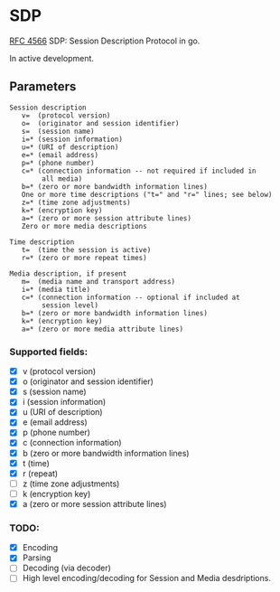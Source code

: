 # SDP
[RFC 4566](https://tools.ietf.org/html/rfc4566)
SDP: Session Description Protocol in go.

In active development.

## Parameters
```
Session description
   v=  (protocol version)
   o=  (originator and session identifier)
   s=  (session name)
   i=* (session information)
   u=* (URI of description)
   e=* (email address)
   p=* (phone number)
   c=* (connection information -- not required if included in
        all media)
   b=* (zero or more bandwidth information lines)
   One or more time descriptions ("t=" and "r=" lines; see below)
   z=* (time zone adjustments)
   k=* (encryption key)
   a=* (zero or more session attribute lines)
   Zero or more media descriptions

Time description
   t=  (time the session is active)
   r=* (zero or more repeat times)

Media description, if present
   m=  (media name and transport address)
   i=* (media title)
   c=* (connection information -- optional if included at
        session level)
   b=* (zero or more bandwidth information lines)
   k=* (encryption key)
   a=* (zero or more media attribute lines)
```

### Supported fields:
- [x] v (protocol version)
- [x] o (originator and session identifier)
- [x] s (session name)
- [x] i (session information)
- [x] u (URI of description)
- [x] e (email address)
- [x] p (phone number)
- [x] c (connection information)
- [x] b (zero or more bandwidth information lines)
- [x] t (time)
- [x] r (repeat)
- [ ] z (time zone adjustments)
- [ ] k (encryption key)
- [x] a (zero or more session attribute lines)

### TODO:
- [x] Encoding
- [x] Parsing
- [ ] Decoding (via decoder)
- [ ] High level encoding/decoding for Session and Media desdriptions.